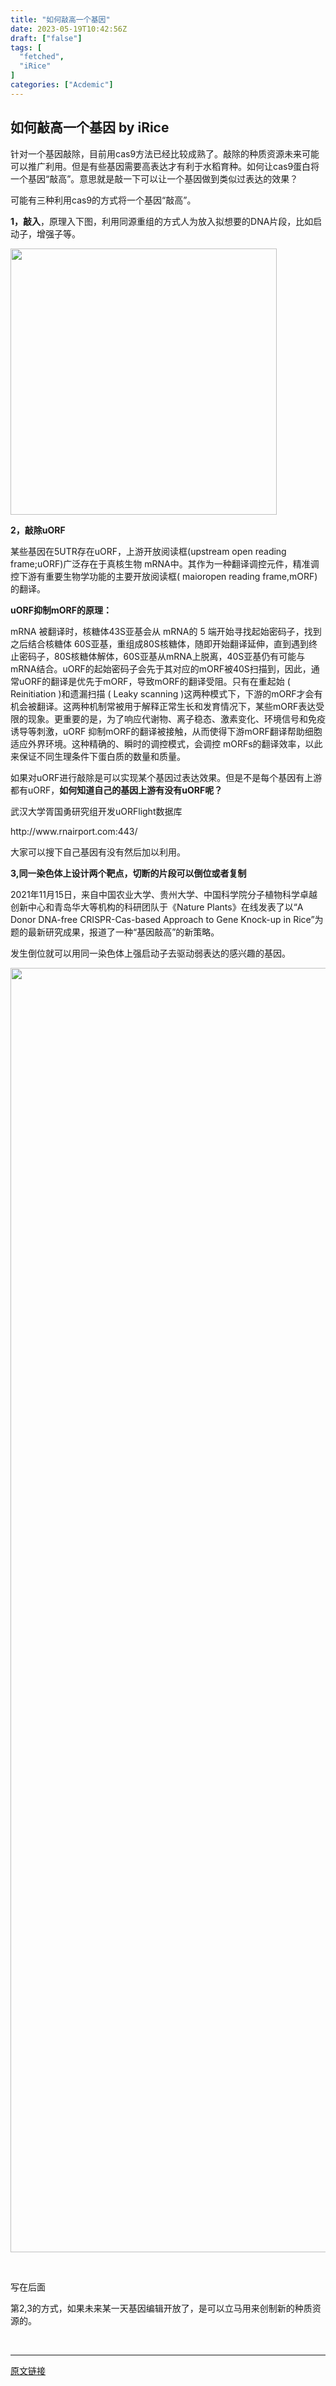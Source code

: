 ```yaml
---
title: "如何敲高一个基因"
date: 2023-05-19T10:42:56Z
draft: ["false"]
tags: [
  "fetched",
  "iRice"
]
categories: ["Acdemic"]
---
```

如何敲高一个基因 by iRice
------
<div><p><ne-clipboard data="%7B%22type%22%3A%22fragment%22%2C%22name%22%3A%22%23fragment%22%2C%22children%22%3A%5B%7B%22type%22%3A%22element%22%2C%22id%22%3A%22u0b95ecf9%22%2C%22name%22%3A%22p%22%2C%22attrs%22%3A%7B%7D%2C%22children%22%3A%5B%7B%22type%22%3A%22text%22%2C%22id%22%3A%22u50b3c2f9%22%2C%22name%22%3A%22%23text%22%2C%22attrs%22%3A%7B%7D%2C%22data%22%3A%22%E9%92%88%E5%AF%B9%E4%B8%80%E4%B8%AA%E5%9F%BA%E5%9B%A0%E6%95%B2%E9%99%A4%EF%BC%8C%E7%9B%AE%E5%89%8D%E7%94%A8cas9%E6%96%B9%E6%B3%95%E4%BB%A5%E5%8F%8A%E6%AF%94%E8%BE%83%E6%88%90%E7%86%9F%E4%BA%86%EF%BC%8C%E8%80%8C%E4%B8%94%E6%9C%AA%E6%9D%A5%E5%8F%AF%E8%83%BD%E5%8F%AF%E4%BB%A5%E6%8E%A8%E5%B9%BF%E3%80%82%E4%BD%86%E6%98%AF%E6%9C%89%E5%86%99%E5%9F%BA%E5%9B%A0%E9%9C%80%E8%A6%81%E9%AB%98%E8%A1%A8%E8%BE%BE%E6%89%8D%E6%9C%89%E5%88%A9%E4%BA%8E%E6%B0%B4%E7%A8%BB%E8%82%B2%E7%A7%8D%E3%80%82%E5%A6%82%E4%BD%95%E8%AE%A9cas9%E8%9B%8B%E7%99%BD%E5%B0%86%E4%B8%80%E4%B8%AA%E5%9F%BA%E5%9B%A0%E2%80%9C%E6%95%B2%E9%AB%98%E2%80%9D%E6%95%B2%E4%B8%80%E4%B8%8B%E5%8F%AF%E4%BB%A5%E8%AE%A9%E4%B8%80%E4%B8%AA%E5%9F%BA%E5%9B%A0%E5%81%9A%E5%88%B0%E7%B1%BB%E4%BC%BC%E8%BF%87%E8%A1%A8%E8%BE%BE%E7%9A%84%E6%95%88%E6%9E%9C%EF%BC%9F%22%7D%5D%7D%2C%7B%22type%22%3A%22element%22%2C%22id%22%3A%22u9e154fda%22%2C%22name%22%3A%22p%22%2C%22attrs%22%3A%7B%7D%2C%22children%22%3A%5B%7B%22type%22%3A%22text%22%2C%22id%22%3A%22u8fc74459%22%2C%22name%22%3A%22%23text%22%2C%22attrs%22%3A%7B%7D%2C%22data%22%3A%22%E9%80%9A%E8%BF%87%E6%96%87%E7%8C%AE%E7%9A%84%E6%9F%A5%E9%98%85%EF%BC%8C%E5%8F%AF%E8%83%BD%E6%9C%89%E4%B8%89%E7%A7%8D%E5%88%A9%E7%94%A8cas9%E7%9A%84%E6%96%B9%E5%BC%8F%E5%B0%86%E4%B8%80%E4%B8%AA%E5%9F%BA%E5%9B%A0%E2%80%9C%E6%95%B2%E9%AB%98%E2%80%9D%E3%80%82%22%7D%5D%7D%2C%7B%22type%22%3A%22element%22%2C%22id%22%3A%22u3f2e7778%22%2C%22name%22%3A%22p%22%2C%22attrs%22%3A%7B%7D%2C%22children%22%3A%5B%7B%22type%22%3A%22text%22%2C%22id%22%3A%22u767e4c68%22%2C%22name%22%3A%22%23text%22%2C%22attrs%22%3A%7B%7D%2C%22data%22%3A%221%EF%BC%8C%E6%95%B2%E5%85%A5%EF%BC%8C%E5%8E%9F%E7%90%86%E5%85%A5%E4%B8%8B%E5%9B%BE%EF%BC%8C%E5%88%A9%E7%94%A8%E5%90%8C%E6%BA%90%E9%87%8D%E7%BB%84%E7%9A%84%E6%96%B9%E5%BC%8F%E4%BA%BA%E4%B8%BA%E6%94%BE%E5%85%A5%E6%8B%9F%E6%83%B3%E8%A6%81%E7%9A%84DNA%E7%89%87%E6%AE%B5%EF%BC%8C%E6%AF%94%E5%A6%82%E5%90%AF%E5%8A%A8%E5%AD%90%EF%BC%8C%E5%A2%9E%E5%BC%BA%E5%AD%90%E7%AD%89%E3%80%82%22%7D%5D%7D%2C%7B%22type%22%3A%22element%22%2C%22id%22%3A%22u16e7cb53%22%2C%22name%22%3A%22p%22%2C%22attrs%22%3A%7B%7D%2C%22children%22%3A%5B%7B%22type%22%3A%22card%22%2C%22id%22%3A%22VfMUj%22%2C%22name%22%3A%22image%22%2C%22attrs%22%3A%7B%22value%22%3A%7B%22src%22%3A%22https%3A%2F%2Fcdn.nlark.com%2Fyuque%2F0%2F2023%2Fwebp%2F27880020%2F1681997697964-d50d92d4-9963-4068-93fe-a3c0b82f721a.webp%22%2C%22original%22%3A%7B%22type%22%3A%22url%22%2C%22from%22%3A%22paste%22%2C%22ratio%22%3A1%2C%22width%22%3A426%2C%22height%22%3A353%2C%22url%22%3A%22https%3A%2F%2Fpic1.zhimg.com%2F80%2Fv2-7ec7e461a99d2402244f066ac2795ca0_1440w.webp%22%7D%2C%22status%22%3A%22done%22%2C%22style%22%3A%22none%22%2C%22taskId%22%3A%22u30dd4881-0136-42e7-8ada-bfa3448d185%22%2C%22clientId%22%3A%22u0a37166e-85f4-4%22%2C%22linkExternal%22%3Atrue%2C%22crop%22%3A%5B0%2C0%2C1%2C1%5D%2C%22showTitle%22%3Afalse%2C%22title%22%3A%22%22%2C%22rotation%22%3A0%2C%22__spacing%22%3A%22both%22%2C%22averageHue%22%3A%22%23f5eadf%22%7D%2C%22cardType%22%3A%22inline%22%7D%2C%22cardType%22%3A%22inline%22%7D%5D%7D%2C%7B%22type%22%3A%22element%22%2C%22id%22%3A%22ua26d5524%22%2C%22name%22%3A%22p%22%2C%22attrs%22%3A%7B%7D%2C%22children%22%3A%5B%7B%22type%22%3A%22text%22%2C%22id%22%3A%22ub93039d7%22%2C%22name%22%3A%22%23text%22%2C%22attrs%22%3A%7B%7D%2C%22data%22%3A%222%EF%BC%8C%E6%95%B2%E9%99%A4%22%7D%5D%7D%2C%7B%22type%22%3A%22element%22%2C%22id%22%3A%22ud24ac9ca%22%2C%22name%22%3A%22p%22%2C%22attrs%22%3A%7B%7D%2C%22children%22%3A%5B%7B%22type%22%3A%22text%22%2C%22id%22%3A%22u8f0daf63%22%2C%22name%22%3A%22%23text%22%2C%22attrs%22%3A%7B%7D%2C%22data%22%3A%22%E6%9F%90%E4%BA%9B%E5%9F%BA%E5%9B%A0%E5%9C%A85UTR%E5%AD%98%E5%9C%A8uORF%EF%BC%8C%E4%B8%8A%E6%B8%B8%E5%BC%80%E6%94%BE%E9%98%85%E8%AF%BB%E6%A1%86(upstream%20open%20reading%20frame%3BuORF)%E5%B9%BF%E6%B3%9B%E5%AD%98%E5%9C%A8%E4%BA%8E%E7%9C%9F%E6%A0%B8%E7%94%9F%E7%89%A9%20mRNA%E4%B8%AD%E3%80%82%E5%85%B6%E4%BD%9C%E4%B8%BA%E4%B8%80%E7%A7%8D%E7%BF%BB%E8%AF%91%E8%B0%83%E6%8E%A7%E5%85%83%E4%BB%B6%EF%BC%8C%E7%B2%BE%E5%87%86%E8%B0%83%E6%8E%A7%E4%B8%8B%E6%B8%B8%E6%9C%89%E9%87%8D%E8%A6%81%E7%94%9F%E7%89%A9%E5%AD%A6%E5%8A%9F%E8%83%BD%E7%9A%84%E4%B8%BB%E8%A6%81%E5%BC%80%E6%94%BE%E9%98%85%E8%AF%BB%E6%A1%86(%20maioropen%20reading%20frame%2CmORF)%E7%9A%84%E7%BF%BB%E8%AF%91%E3%80%82%22%7D%5D%7D%2C%7B%22type%22%3A%22element%22%2C%22id%22%3A%22u17396edf%22%2C%22name%22%3A%22p%22%2C%22attrs%22%3A%7B%7D%2C%22children%22%3A%5B%7B%22type%22%3A%22text%22%2C%22id%22%3A%22uc127d5e1%22%2C%22name%22%3A%22%23text%22%2C%22attrs%22%3A%7B%7D%2C%22data%22%3A%22uORF%E6%8A%91%E5%88%B6mORF%E7%9A%84%E5%8E%9F%E7%90%86%EF%BC%9A%22%7D%5D%7D%2C%7B%22type%22%3A%22element%22%2C%22id%22%3A%22uc1075b14%22%2C%22name%22%3A%22p%22%2C%22attrs%22%3A%7B%7D%2C%22children%22%3A%5B%7B%22type%22%3A%22text%22%2C%22id%22%3A%22u42ca81fd%22%2C%22name%22%3A%22%23text%22%2C%22attrs%22%3A%7B%7D%2C%22data%22%3A%22mRNA%20%E8%A2%AB%E7%BF%BB%E8%AF%91%E6%97%B6%EF%BC%8C%E6%A0%B8%E7%B3%96%E4%BD%9343S%E4%BA%9A%E5%9F%BA%E4%BC%9A%E4%BB%8E%20mRNA%E7%9A%84%205%20%E7%AB%AF%E5%BC%80%E5%A7%8B%E5%AF%BB%E6%89%BE%E8%B5%B7%E5%A7%8B%E5%AF%86%E7%A0%81%E5%AD%90%EF%BC%8C%E6%89%BE%E5%88%B0%E4%B9%8B%E5%90%8E%E7%BB%93%E5%90%88%E6%A0%B8%E7%B3%96%E4%BD%93%2060S%E4%BA%9A%E5%9F%BA%EF%BC%8C%E9%87%8D%E7%BB%84%E6%88%9080S%E6%A0%B8%E7%B3%96%E4%BD%93%EF%BC%8C%E9%9A%8F%E5%8D%B3%E5%BC%80%E5%A7%8B%E7%BF%BB%E8%AF%91%E5%BB%B6%E4%BC%B8%EF%BC%8C%E7%9B%B4%E5%88%B0%E9%81%87%E5%88%B0%E7%BB%88%E6%AD%A2%E5%AF%86%E7%A0%81%E5%AD%90%EF%BC%8C80S%E6%A0%B8%E7%B3%96%E4%BD%93%E8%A7%A3%E4%BD%93%EF%BC%8C60S%E4%BA%9A%E5%9F%BA%E4%BB%8EmRNA%E4%B8%8A%E8%84%B1%E7%A6%BB%EF%BC%8C40S%E4%BA%9A%E5%9F%BA%E4%BB%8D%E6%9C%89%E5%8F%AF%E8%83%BD%E4%B8%8EmRNA%E7%BB%93%E5%90%88%E3%80%82uORF%E7%9A%84%E8%B5%B7%E5%A7%8B%E5%AF%86%E7%A0%81%E5%AD%90%E4%BC%9A%E5%85%88%E4%BA%8E%E5%85%B6%E5%AF%B9%E5%BA%94%E7%9A%84mORF%E8%A2%AB40S%E6%89%AB%E6%8F%8F%E5%88%B0%EF%BC%8C%E5%9B%A0%E6%AD%A4%EF%BC%8C%E9%80%9A%E5%B8%B8uORF%E7%9A%84%E7%BF%BB%E8%AF%91%E6%98%AF%E4%BC%98%E5%85%88%E4%BA%8EmORF%EF%BC%8C%E5%AF%BC%E8%87%B4mORF%E7%9A%84%E7%BF%BB%E8%AF%91%E5%8F%97%E9%98%BB%E3%80%82%E5%8F%AA%E6%9C%89%E5%9C%A8%E9%87%8D%E8%B5%B7%E5%A7%8B%20(%20Reinitiation%20)%E5%92%8C%E9%81%97%E6%BC%8F%E6%89%AB%E6%8F%8F%20(%20Leaky%20scanning%20)%E8%BF%99%E4%B8%A4%E7%A7%8D%E6%A8%A1%E5%BC%8F%E4%B8%8B%EF%BC%8C%E4%B8%8B%E6%B8%B8%E7%9A%84mORF%E6%89%8D%E4%BC%9A%E6%9C%89%E6%9C%BA%E4%BC%9A%E8%A2%AB%E7%BF%BB%E8%AF%91%E3%80%82%E8%BF%99%E4%B8%A4%E7%A7%8D%E6%9C%BA%E5%88%B6%E5%B8%B8%E8%A2%AB%E7%94%A8%E4%BA%8E%E8%A7%A3%E9%87%8A%E6%AD%A3%E5%B8%B8%E7%94%9F%E9%95%BF%E5%92%8C%E5%8F%91%E8%82%B2%E6%83%85%E5%86%B5%E4%B8%8B%EF%BC%8C%E6%9F%90%E4%BA%9BmORF%E8%A1%A8%E8%BE%BE%E5%8F%97%E9%99%90%E7%9A%84%E7%8E%B0%E8%B1%A1%E3%80%82%E6%9B%B4%E9%87%8D%E8%A6%81%E7%9A%84%E6%98%AF%EF%BC%8C%E4%B8%BA%E4%BA%86%E5%93%8D%E5%BA%94%E4%BB%A3%E8%B0%A2%E7%89%A9%E3%80%81%E7%A6%BB%E5%AD%90%E7%A8%B3%E6%80%81%E3%80%81%E6%BF%80%E7%B4%A0%E5%8F%98%E5%8C%96%E3%80%81%E7%8E%AF%E5%A2%83%E4%BF%A1%E5%8F%B7%E5%92%8C%E5%85%8D%E7%96%AB%E8%AF%B1%E5%AF%BC%E7%AD%89%E5%88%BA%E6%BF%80%EF%BC%8CuORF%20%E6%8A%91%E5%88%B6mORF%E7%9A%84%E7%BF%BB%E8%AF%91%E8%A2%AB%E6%8E%A5%E8%A7%A6%EF%BC%8C%E4%BB%8E%E8%80%8C%E4%BD%BF%E5%BE%97%E4%B8%8B%E6%B8%B8mORF%E7%BF%BB%E8%AF%91%E5%B8%AE%E5%8A%A9%E7%BB%86%E8%83%9E%E9%80%82%E5%BA%94%E5%A4%96%E7%95%8C%E7%8E%AF%E5%A2%83%E3%80%82%E8%BF%99%E7%A7%8D%E7%B2%BE%E7%A1%AE%E7%9A%84%E3%80%81%E7%9E%AC%E6%97%B6%E7%9A%84%E8%B0%83%E6%8E%A7%E6%A8%A1%E5%BC%8F%EF%BC%8C%E4%BC%9A%E8%B0%83%E6%8E%A7%20mORFs%E7%9A%84%E7%BF%BB%E8%AF%91%E6%95%88%E7%8E%87%EF%BC%8C%E4%BB%A5%E6%AD%A4%E6%9D%A5%E4%BF%9D%E8%AF%81%E4%B8%8D%E5%90%8C%E7%94%9F%E7%90%86%E6%9D%A1%E4%BB%B6%E4%B8%8B%E8%9B%8B%E7%99%BD%E8%B4%A8%E7%9A%84%E6%95%B0%E9%87%8F%E5%92%8C%E8%B4%A8%E9%87%8F%E3%80%82%22%7D%5D%7D%2C%7B%22type%22%3A%22element%22%2C%22id%22%3A%22u3990a0dc%22%2C%22name%22%3A%22p%22%2C%22attrs%22%3A%7B%7D%2C%22children%22%3A%5B%7B%22type%22%3A%22text%22%2C%22id%22%3A%22u7b13b2a7%22%2C%22name%22%3A%22%23text%22%2C%22attrs%22%3A%7B%7D%2C%22data%22%3A%22%22%7D%5D%7D%2C%7B%22type%22%3A%22element%22%2C%22id%22%3A%22uabac0ec3%22%2C%22name%22%3A%22p%22%2C%22attrs%22%3A%7B%7D%2C%22children%22%3A%5B%7B%22type%22%3A%22text%22%2C%22id%22%3A%22u37f1b9b8%22%2C%22name%22%3A%22%23text%22%2C%22attrs%22%3A%7B%7D%2C%22data%22%3A%22%E5%A6%82%E6%9E%9C%E5%AF%B9uORF%E8%BF%9B%E8%A1%8C%E6%95%B2%E9%99%A4%E6%98%AF%E5%8F%AF%E4%BB%A5%E5%AE%9E%E7%8E%B0%E6%9F%90%E4%B8%AA%E5%9F%BA%E5%9B%A0%E8%BF%87%E8%A1%A8%E8%BE%BE%E6%95%88%E6%9E%9C%E3%80%82%E4%BD%86%E6%98%AF%E4%B8%8D%E6%98%AF%E6%AF%8F%E4%B8%AA%E5%9F%BA%E5%9B%A0%E6%9C%89%E4%B8%8A%E6%B8%B8%E9%83%BD%E6%9C%89uORF%EF%BC%8C%E5%A6%82%E6%9E%9C%E7%9F%A5%E9%81%93%E8%87%AA%E5%B7%B1%E7%9A%84%E5%9F%BA%E5%9B%A0%E4%B8%8A%E6%B8%B8%E6%9C%89%E6%B2%A1%E6%9C%89uORF%E5%91%A2%EF%BC%8C%22%7D%5D%7D%2C%7B%22type%22%3A%22element%22%2C%22id%22%3A%22u380120b5%22%2C%22name%22%3A%22p%22%2C%22attrs%22%3A%7B%7D%2C%22children%22%3A%5B%7B%22type%22%3A%22text%22%2C%22id%22%3A%22uc49768a9%22%2C%22name%22%3A%22%23text%22%2C%22attrs%22%3A%7B%7D%2C%22data%22%3A%22%E6%AD%A6%E6%B1%89%E5%A4%A7%E5%AD%A6%E8%83%A5%E5%9B%BD%E5%8B%87%E7%A0%94%E7%A9%B6%E7%BB%84%E5%BC%80%E5%8F%91uORFlight%E6%95%B0%E6%8D%AE%E5%BA%93%22%7D%5D%7D%2C%7B%22type%22%3A%22element%22%2C%22id%22%3A%22ue63c9198%22%2C%22name%22%3A%22p%22%2C%22attrs%22%3A%7B%7D%2C%22children%22%3A%5B%7B%22type%22%3A%22element%22%2C%22id%22%3A%22uf2991eb7%22%2C%22name%22%3A%22link%22%2C%22attrs%22%3A%7B%22external%22%3Atrue%2C%22src%22%3A%22http%3A%2F%2Fwww.rnairport.com%3A443%2F%22%7D%2C%22children%22%3A%5B%7B%22type%22%3A%22text%22%2C%22id%22%3A%22u49ed60d9%22%2C%22name%22%3A%22%23text%22%2C%22attrs%22%3A%7B%7D%2C%22data%22%3A%22http%3A%2F%2Fwww.rnairport.com%3A443%2F%22%7D%5D%7D%5D%7D%2C%7B%22type%22%3A%22element%22%2C%22id%22%3A%22ufebd2f40%22%2C%22name%22%3A%22p%22%2C%22attrs%22%3A%7B%7D%2C%22children%22%3A%5B%7B%22type%22%3A%22text%22%2C%22id%22%3A%22u874e1e8e%22%2C%22name%22%3A%22%23text%22%2C%22attrs%22%3A%7B%7D%2C%22data%22%3A%22%E5%A4%A7%E5%AE%B6%E5%8F%AF%E4%BB%A5%E6%90%9C%E4%B8%8B%E8%87%AA%E5%B7%B1%E5%9F%BA%E5%9B%A0%E6%9C%89%E6%B2%A1%E6%9C%89%E7%84%B6%E5%90%8E%E5%8A%A0%E4%BB%A5%E5%88%A9%E7%94%A8%E3%80%82%22%7D%5D%7D%2C%7B%22type%22%3A%22element%22%2C%22id%22%3A%22ubdffccc2%22%2C%22name%22%3A%22p%22%2C%22attrs%22%3A%7B%7D%2C%22children%22%3A%5B%7B%22type%22%3A%22text%22%2C%22id%22%3A%22ucb0bdd3e%22%2C%22name%22%3A%22%23text%22%2C%22attrs%22%3A%7B%7D%2C%22data%22%3A%22%22%7D%5D%7D%2C%7B%22type%22%3A%22element%22%2C%22id%22%3A%22u62f6bc5d%22%2C%22name%22%3A%22p%22%2C%22attrs%22%3A%7B%7D%2C%22children%22%3A%5B%7B%22type%22%3A%22text%22%2C%22id%22%3A%22ua386eb81%22%2C%22name%22%3A%22%23text%22%2C%22attrs%22%3A%7B%7D%2C%22data%22%3A%223%2C%E5%90%8C%E4%B8%80%E6%9F%93%E8%89%B2%E4%BD%93%E4%B8%8A%E8%AE%BE%E8%AE%A1%E4%B8%A4%E4%B8%AA%E9%9D%B6%E7%82%B9%EF%BC%8C%E5%88%87%E6%96%AD%E7%9A%84%E7%89%87%E6%AE%B5%E5%8F%AF%E4%BB%A5%E5%80%92%E4%BD%8D%E6%88%96%E8%80%85%E5%A4%8D%E5%88%B6%EF%BC%8C%22%7D%5D%7D%2C%7B%22type%22%3A%22element%22%2C%22id%22%3A%22ued345ff3%22%2C%22name%22%3A%22p%22%2C%22attrs%22%3A%7B%7D%2C%22children%22%3A%5B%7B%22type%22%3A%22text%22%2C%22id%22%3A%22u76939819%22%2C%22name%22%3A%22%23text%22%2C%22attrs%22%3A%7B%7D%2C%22data%22%3A%222021%E5%B9%B411%E6%9C%8815%E6%97%A5%EF%BC%8C%E6%9D%A5%E8%87%AA%E4%B8%AD%E5%9B%BD%E5%86%9C%E4%B8%9A%E5%A4%A7%E5%AD%A6%E3%80%81%E8%B4%B5%E5%B7%9E%E5%A4%A7%E5%AD%A6%E3%80%81%E4%B8%AD%E5%9B%BD%E7%A7%91%E5%AD%A6%E9%99%A2%E5%88%86%E5%AD%90%E6%A4%8D%E7%89%A9%E7%A7%91%E5%AD%A6%E5%8D%93%E8%B6%8A%E5%88%9B%E6%96%B0%E4%B8%AD%E5%BF%83%E5%92%8C%E9%9D%92%E5%B2%9B%E5%8D%8E%E5%A4%A7%E7%AD%89%E6%9C%BA%E6%9E%84%E7%9A%84%E7%A7%91%E7%A0%94%E5%9B%A2%E9%98%9F%E4%BA%8E%E3%80%8ANature%20Plants%E3%80%8B%E5%9C%A8%E7%BA%BF%E5%8F%91%E8%A1%A8%E4%BA%86%E4%BB%A5%E2%80%9CA%20Donor%20DNA-free%20CRISPR-Cas-based%20Approach%20to%20Gene%20Knock-up%20in%20Rice%E2%80%9D%E4%B8%BA%E9%A2%98%E7%9A%84%E6%9C%80%E6%96%B0%E7%A0%94%E7%A9%B6%E6%88%90%E6%9E%9C%EF%BC%8C%E6%8A%A5%E9%81%93%E4%BA%86%E4%B8%80%E7%A7%8D%E2%80%9C%E5%9F%BA%E5%9B%A0%E6%95%B2%E9%AB%98%E2%80%9D%E7%9A%84%E6%96%B0%E7%AD%96%E7%95%A5%E3%80%82%22%7D%5D%7D%2C%7B%22type%22%3A%22element%22%2C%22id%22%3A%22ub6975e56%22%2C%22name%22%3A%22p%22%2C%22attrs%22%3A%7B%7D%2C%22children%22%3A%5B%7B%22type%22%3A%22text%22%2C%22id%22%3A%22u5d940972%22%2C%22name%22%3A%22%23text%22%2C%22attrs%22%3A%7B%7D%2C%22data%22%3A%22%E5%8F%91%E7%94%9F%E5%80%92%E4%BD%8D%E5%B0%B1%E5%8F%AF%E4%BB%A5%E7%94%A8%E5%90%8C%E4%B8%80%E6%9F%93%E8%89%B2%E4%BD%93%E4%B8%8A%E5%BC%BA%E5%90%AF%E5%8A%A8%E5%AD%90%E5%8E%BB%E9%A9%B1%E5%8A%A8%E5%BC%B1%E8%A1%A8%E8%BE%BE%E7%9A%84%E6%84%9F%E5%85%B4%E8%B6%A3%E7%9A%84%E5%9F%BA%E5%9B%A0%E3%80%82%22%7D%5D%7D%2C%7B%22type%22%3A%22element%22%2C%22id%22%3A%22u2762e6d9%22%2C%22name%22%3A%22p%22%2C%22attrs%22%3A%7B%7D%2C%22children%22%3A%5B%7B%22type%22%3A%22text%22%2C%22id%22%3A%22u8dcb4f9f%22%2C%22name%22%3A%22%23text%22%2C%22attrs%22%3A%7B%7D%2C%22data%22%3A%22%22%7D%5D%7D%2C%7B%22type%22%3A%22element%22%2C%22id%22%3A%22ube93a552%22%2C%22name%22%3A%22p%22%2C%22attrs%22%3A%7B%7D%2C%22children%22%3A%5B%7B%22type%22%3A%22card%22%2C%22id%22%3A%22u493682b3%22%2C%22name%22%3A%22image%22%2C%22attrs%22%3A%7B%22value%22%3A%7B%22src%22%3A%22https%3A%2F%2Fcdn.nlark.com%2Fyuque%2F0%2F2023%2Fpng%2F27880020%2F1682309206852-26d5e02a-0528-4172-9a8b-91d679b2c4bb.png%22%2C%22original%22%3A%7B%22type%22%3A%22binary%22%2C%22from%22%3A%22paste%22%2C%22ratio%22%3A1%2C%22width%22%3A2055%2C%22height%22%3A572%7D%2C%22name%22%3A%22image.png%22%2C%22size%22%3A406711%2C%22width%22%3A2055%2C%22status%22%3A%22done%22%2C%22style%22%3A%22none%22%2C%22taskId%22%3A%22u71c598bf-7500-4ecb-8dff-3adbaa62b1c%22%2C%22clientId%22%3A%22u0a37166e-85f4-4%22%2C%22linkExternal%22%3Atrue%2C%22ocr%22%3A%5B%7B%22x%22%3A1590.3458%2C%22y%22%3A52.721004%2C%22width%22%3A73.93869999999993%2C%22height%22%3A24.404065999999993%2C%22text%22%3A%2235%20MB%22%7D%2C%7B%22x%22%3A1803.8665%2C%22y%22%3A53.41489%2C%22width%22%3A70.8922%2C%22height%22%3A24.098110000000005%2C%22text%22%3A%2240%20MB%22%7D%2C%7B%22x%22%3A953.90173%2C%22y%22%3A53.828632%2C%22width%22%3A73.90407000000005%2C%22height%22%3A23.312542000000008%2C%22text%22%3A%2220%20MB%22%7D%2C%7B%22x%22%3A343.3513%2C%22y%22%3A54.00289%2C%22width%22%3A56.575199999999995%2C%22height%22%3A23.01368%2C%22text%22%3A%225MB%22%7D%2C%7B%22x%22%3A139.00198%2C%22y%22%3A54.178017%2C%22width%22%3A52.74770000000001%2C%22height%22%3A22.992113000000003%2C%22text%22%3A%22O%20MB%22%7D%2C%7B%22x%22%3A1376.8782%2C%22y%22%3A54.52821%2C%22width%22%3A71.91169999999988%2C%22height%22%3A22.410404%2C%22text%22%3A%2230%20MB%22%7D%2C%7B%22x%22%3A750.0472%2C%22y%22%3A54.67929%2C%22width%22%3A71.47160000000008%2C%22height%22%3A22.328960000000002%2C%22text%22%3A%2215%20MB%22%7D%2C%7B%22x%22%3A1160.3141%2C%22y%22%3A54.695007%2C%22width%22%3A73.62619999999993%2C%22height%22%3A22.353243%2C%22text%22%3A%2225%20MB%22%7D%2C%7B%22x%22%3A1922.9589%2C%22y%22%3A54.74003%2C%22width%22%3A93.98849999999993%2C%22height%22%3A24.53609000000001%2C%22text%22%3A%2243.2%20MB%22%7D%2C%7B%22x%22%3A548.2701%2C%22y%22%3A54.990105%2C%22width%22%3A70.54515000000004%2C%22height%22%3A22.472414999999998%2C%22text%22%3A%2210%20MB%22%7D%2C%7B%22x%22%3A1024.4608%2C%22y%22%3A185.1339%2C%22width%22%3A77.8632%2C%22height%22%3A21.157009999999985%2C%22text%22%3A%22911%20KB%22%7D%2C%7B%22x%22%3A1900.6656%2C%22y%22%3A258.1296%2C%22width%22%3A81.6434999999999%2C%22height%22%3A18.868719999999996%2C%22text%22%3A%22PROMOTER%22%7D%2C%7B%22x%22%3A143.05173%2C%22y%22%3A258.3957%2C%22width%22%3A77.40341000000001%2C%22height%22%3A17.61745000000002%2C%22text%22%3A%22PROMOTER%22%7D%2C%7B%22x%22%3A1762.7299%2C%22y%22%3A260.78604%2C%22width%22%3A65.81780000000003%2C%22height%22%3A25.418560000000014%2C%22text%22%3A%22CP12%22%7D%2C%7B%22x%22%3A290.51578%2C%22y%22%3A265.42303%2C%22width%22%3A66.34598%2C%22height%22%3A21.701970000000017%2C%22text%22%3A%22PPO1%22%7D%2C%7B%22x%22%3A1912.5273%2C%22y%22%3A276.84143%2C%22width%22%3A60.64460000000008%2C%22height%22%3A18.658389999999997%2C%22text%22%3A%22CP12%22%7D%2C%7B%22x%22%3A151.43198%2C%22y%22%3A279.24335%2C%22width%22%3A54.425929999999994%2C%22height%22%3A16.447810000000004%2C%22text%22%3A%22PP01%22%7D%2C%7B%22x%22%3A1349.3031%2C%22y%22%3A317.4527%2C%22width%22%3A147.02890000000002%2C%22height%22%3A18.661339999999996%2C%22text%22%3A%22CAOCCGACOTTOOTCA%22%7D%2C%7B%22x%22%3A1509.1062%2C%22y%22%3A318.31506%2C%22width%22%3A471.1246000000001%2C%22height%22%3A18.769469999999956%2C%22text%22%3A%22UCOTGOACGCATGGCTCGCTCTTGATECOCATTCTECATERE%2FFFOTEBCCCCCOT%22%7D%2C%7B%22x%22%3A43.09318%2C%22y%22%3A326.14133%2C%22width%22%3A31.022600000000004%2C%22height%22%3A19.84077000000002%2C%22text%22%3A%225%22%7D%2C%7B%22x%22%3A257.0323%2C%22y%22%3A328.84283%2C%22width%22%3A334.17169999999993%2C%22height%22%3A16.20594%2C%22text%22%3A%22STCAGCGACGACATGGCCCCCCGCCGCAGCAGCATGGCACD%22%7D%2C%7B%22x%22%3A1528.3826%2C%22y%22%3A344.8313%2C%22width%22%3A327.56190000000015%2C%22height%22%3A16.46429999999998%2C%22text%22%3A%22HACCTGCGGTACCGACGACAACTACGCCTAAGACGCAC%22%7D%2C%7B%22x%22%3A42.769638%2C%22y%22%3A349.18018%2C%22width%22%3A25.958832%2C%22height%22%3A17.126980000000003%2C%22text%22%3A%223%22%7D%2C%7B%22x%22%3A337.80792%2C%22y%22%3A349.49203%2C%22width%22%3A249.52123999999998%2C%22height%22%3A18.999770000000012%2C%22text%22%3A%22CYGTACCOOCEECOOCCOCERCECTACCOCCO%22%7D%2C%7B%22x%22%3A955.10034%2C%22y%22%3A357.44553%2C%22width%22%3A196.02576%2C%22height%22%3A23.343469999999968%2C%22text%22%3A%22INVERTING%20BETWEEN%22%7D%2C%7B%22x%22%3A1531.0502%2C%22y%22%3A364.86072%2C%22width%22%3A88.6744000000001%2C%22height%22%3A22.152780000000007%2C%22text%22%3A%22SAM%22%7D%2C%7B%22x%22%3A1387.0823%2C%22y%22%3A365.8332%2C%22width%22%3A57.86369999999988%2C%22height%22%3A18.221640000000036%2C%22text%22%3A%22GVN%22%7D%2C%7B%22x%22%3A349.2044%2C%22y%22%3A374.21222%2C%22width%22%3A63.12099999999998%2C%22height%22%3A18.007319999999993%2C%22text%22%3A%22MA%20A%22%7D%2C%7B%22x%22%3A961.10815%2C%22y%22%3A384.08844%2C%22width%22%3A185.10514999999987%2C%22height%22%3A22.25716%2C%22text%22%3A%22TWO%20CUTTING%20SITES%22%7D%2C%7B%22x%22%3A138.72163%2C%22y%22%3A386.24582%2C%22width%22%3A135.16201%2C%22height%22%3A19.97595000000001%2C%22text%22%3A%22PROMOTER-PPO1%22%7D%2C%7B%22x%22%3A1472.7765%2C%22y%22%3A386.47482%2C%22width%22%3A31.674800000000005%2C%22height%22%3A15.637419999999963%2C%22text%22%3A%22P12%22%7D%2C%7B%22x%22%3A1747.1533%2C%22y%22%3A386.787%2C%22width%22%3A100.28150000000005%2C%22height%22%3A15.71750000000003%2C%22text%22%3A%22PROMOTER-CP12%22%7D%2C%7B%22x%22%3A443.449%2C%22y%22%3A392.3823%2C%22width%22%3A54.17712999999998%2C%22height%22%3A17.92446000000001%2C%22text%22%3A%22PPO1%22%7D%2C%7B%22x%22%3A150.615%2C%22y%22%3A492.01862%2C%22width%22%3A72.9496%2C%22height%22%3A15.400109999999984%2C%22text%22%3A%22PROMOTER%22%7D%2C%7B%22x%22%3A291.799%2C%22y%22%3A496.14966%2C%22width%22%3A61.57844%2C%22height%22%3A23.947389999999984%2C%22text%22%3A%22CP12%22%7D%2C%7B%22x%22%3A1890.9404%2C%22y%22%3A495.16904%2C%22width%22%3A81.08330000000001%2C%22height%22%3A21.28855999999996%2C%22text%22%3A%22PROMOTER-%22%7D%2C%7B%22x%22%3A1752.0428%2C%22y%22%3A496.47745%2C%22width%22%3A67.18790000000013%2C%22height%22%3A24.33585000000005%2C%22text%22%3A%22PPO1%22%7D%2C%7B%22x%22%3A158.98235%2C%22y%22%3A512.09283%2C%22width%22%3A54.19036%2C%22height%22%3A16.397399999999948%2C%22text%22%3A%22PP01%22%7D%2C%7B%22x%22%3A1902.5587%2C%22y%22%3A515.5039%2C%22width%22%3A64.82150000000001%2C%22height%22%3A18.059639999999945%2C%22text%22%3A%22CP12%22%7D%2C%7B%22x%22%3A1030.412%2C%22y%22%3A528.90485%2C%22width%22%3A78.60580000000004%2C%22height%22%3A22.49730999999997%2C%22text%22%3A%22911%20KB%22%7D%5D%2C%22search%22%3A%2235%20MB%2040%20MB%2020%20MB%205MB%20O%20MB%2030%20MB%2015%20MB%2025%20MB%2043.2%20MB%2010%20MB%20911%20KB%20PROMOTER%20PROMOTER%20CP12%20PPO1%20CP12%20PP01%20CAOCCGACOTTOOTCA%20UCOTGOACGCATGGCTCGCTCTTGATECOCATTCTECATERE%2FFFOTEBCCCCCOT%205%20STCAGCGACGACATGGCCCCCCGCCGCAGCAGCATGGCACD%20HACCTGCGGTACCGACGACAACTACGCCTAAGACGCAC%203%20CYGTACCOOCEECOOCCOCERCECTACCOCCO%20INVERTING%20BETWEEN%20SAM%20GVN%20MA%20A%20TWO%20CUTTING%20SITES%20PROMOTER-PPO1%20P12%20PROMOTER-CP12%20PPO1%20PROMOTER%20CP12%20PROMOTER-%20PPO1%20PP01%20CP12%20911%20KB%22%2C%22crop%22%3A%5B0%2C0%2C1%2C1%5D%2C%22showTitle%22%3Afalse%2C%22title%22%3A%22%22%2C%22rotation%22%3A0%2C%22__spacing%22%3A%22both%22%2C%22averageHue%22%3A%22%23e5e2db%22%7D%2C%22cardType%22%3A%22inline%22%7D%2C%22cardType%22%3A%22inline%22%7D%5D%7D%2C%7B%22type%22%3A%22element%22%2C%22id%22%3A%22u92822fb3%22%2C%22name%22%3A%22p%22%2C%22attrs%22%3A%7B%7D%2C%22children%22%3A%5B%5D%7D%2C%7B%22type%22%3A%22element%22%2C%22id%22%3A%22uade07198%22%2C%22name%22%3A%22p%22%2C%22attrs%22%3A%7B%7D%2C%22children%22%3A%5B%7B%22type%22%3A%22text%22%2C%22id%22%3A%22uf064473f%22%2C%22name%22%3A%22%23text%22%2C%22attrs%22%3A%7B%7D%2C%22data%22%3A%22%E5%86%99%E5%9C%A8%E5%90%8E%E9%9D%A2%22%7D%5D%7D%2C%7B%22type%22%3A%22element%22%2C%22id%22%3A%22u869a2a69%22%2C%22name%22%3A%22p%22%2C%22attrs%22%3A%7B%7D%2C%22children%22%3A%5B%7B%22type%22%3A%22text%22%2C%22id%22%3A%22ub134d0e9%22%2C%22name%22%3A%22%23text%22%2C%22attrs%22%3A%7B%7D%2C%22data%22%3A%22%E7%AC%AC2%2C3%E7%9A%84%E6%96%B9%E5%BC%8F%EF%BC%8C%E5%A6%82%E6%9E%9C%E6%9C%AA%E6%9D%A5%E6%9F%90%E4%B8%80%E5%A4%A9%E5%9F%BA%E5%9B%A0%E7%BC%96%E8%BE%91%E5%BC%80%E6%94%BE%E4%BA%86%EF%BC%8C%E6%98%AF%E5%8F%AF%E4%BB%A5%E7%AB%8B%E9%A9%AC%E7%94%A8%E6%9D%A5%E5%88%A9%E7%94%A8%E5%88%9B%E5%88%B6%E6%96%B0%E7%9A%84%E7%A7%8D%E8%B4%A8%E8%B5%84%E6%BA%90%E7%9A%84%E3%80%82%22%7D%5D%7D%5D%2C%22attrs%22%3A%7B%7D%7D"></ne-clipboard></p><p><span>针对一个基因敲除，目前用cas9方法已经比较成熟了。敲除的种质资源未来可能可以推广利用。但是有些基因需要高表达才有利于水稻育种。如何让cas9蛋白将一个基因“敲高”。意思就是敲一下可以让一个基因做到类似过表达的效果？</span></p><p><span>可能有三种利用cas9的方式将一个基因“敲高”。</span></p><p><span><strong>1，敲入</strong></span><span>，原理入下图，利用同源重组的方式人为放入拟想要的DNA片段，比如启动子，增强子等。</span></p><p><img data-ratio="0.8286384976525821" data-src="https://mmbiz.qpic.cn/mmbiz_jpg/C4r5vxhiarE5MDUHUyN6FTVuSecr8rDc3NnAHVNNmbzJqOqq6eicJvzvnB8vlrKia8fOAyEMxibpiauEmflyCR8Ik6Q/640?wx_fmt=other" data-type="other" data-w="426" width="426" src="https://mmbiz.qpic.cn/mmbiz_jpg/C4r5vxhiarE5MDUHUyN6FTVuSecr8rDc3NnAHVNNmbzJqOqq6eicJvzvnB8vlrKia8fOAyEMxibpiauEmflyCR8Ik6Q/640?wx_fmt=other"></p><p><span><strong><span>2，敲除uORF</span></strong></span><span></span></p><p><span>某些基因在5UTR存在uORF，上游开放阅读框(upstream open reading frame;uORF)广泛存在于真核生物 mRNA中。其作为一种翻译调控元件，精准调控下游有重要生物学功能的主要开放阅读框( maioropen reading frame,mORF)的翻译。</span></p><p><strong><span>uORF抑制mORF的原理：</span></strong><span></span></p><p><span>mRNA 被翻译时，核糖体43S亚基会从 mRNA的 5 端开始寻找起始密码子，找到之后结合核糖体 60S亚基，重组成80S核糖体，随即开始翻译延伸，直到遇到终止密码子，80S核糖体解体，60S亚基从mRNA上脱离，40S亚基仍有可能与mRNA结合。uORF的起始密码子会先于其对应的mORF被40S扫描到，因此，通常uORF的翻译是优先于mORF，导致mORF的翻译受阻。只有在重起始 ( Reinitiation )和遗漏扫描 ( Leaky scanning )这两种模式下，下游的mORF才会有机会被翻译。这两种机制常被用于解释正常生长和发育情况下，某些mORF表达受限的现象。更重要的是，为了响应代谢物、离子稳态、激素变化、环境信号和免疫诱导等刺激，uORF 抑制mORF的翻译被接触，从而使得下游mORF翻译帮助细胞适应外界环境。这种精确的、瞬时的调控模式，会调控 mORFs的翻译效率，以此来保证不同生理条件下蛋白质的数量和质量。</span></p><p><span>如果对uORF进行敲除是可以实现某个基因过表达效果。</span><span>但是不是每个基因有上游都有uORF，<strong><span>如何知道自己的基因上游有没有uORF呢？</span></strong></span></p><p><span>武汉大学胥国勇研究组开发uORFlight数据库</span></p><p>http://www.rnairport.com:443/</p><p><span>大家可以搜下自己基因有没有然后加以利用。</span></p><p><strong><span>3,同一染色体上设计两个靶点，切断的片段可以倒位或者复制</span></strong></p><p><span>2021年11月15日，来自中国农业大学、贵州大学、中国科学院分子植物科学卓越创新中心和青岛华大等机构的科研团队于《Nature Plants》在线发表了以“A Donor DNA-free CRISPR-Cas-based Approach to Gene Knock-up in Rice”为题的最新研究成果，报道了一种“基因敲高”的新策略。</span></p><p><span>发生倒位就可以用同一染色体上强启动子去驱动弱表达的感兴趣的基因。</span></p><p><span></span></p><p><img data-ratio="0.278345498783455" data-src="https://mmbiz.qpic.cn/mmbiz_png/C4r5vxhiarE5MDUHUyN6FTVuSecr8rDc3DXAjOUFXy9Dia2jK67GSTY9lnko2O9FgibQPLuw28RRriawZqsiaKCs6sw/640?wx_fmt=png" data-type="png" data-w="2055" width="2055" src="https://mmbiz.qpic.cn/mmbiz_png/C4r5vxhiarE5MDUHUyN6FTVuSecr8rDc3DXAjOUFXy9Dia2jK67GSTY9lnko2O9FgibQPLuw28RRriawZqsiaKCs6sw/640?wx_fmt=png"></p><p><br></p><p><span>写在后面</span></p><p><span>第2,3的方式，如果未来某一天基因编辑开放了，是可以立马用来创制新的种质资源的。</span></p><p><br></p><p><mp-style-type data-value="3"></mp-style-type></p></div>  
<hr>
<a href="https://mp.weixin.qq.com/s/tJ1C3zpA7fJQthrW8MfXvw",target="_blank" rel="noopener noreferrer">原文链接</a>
